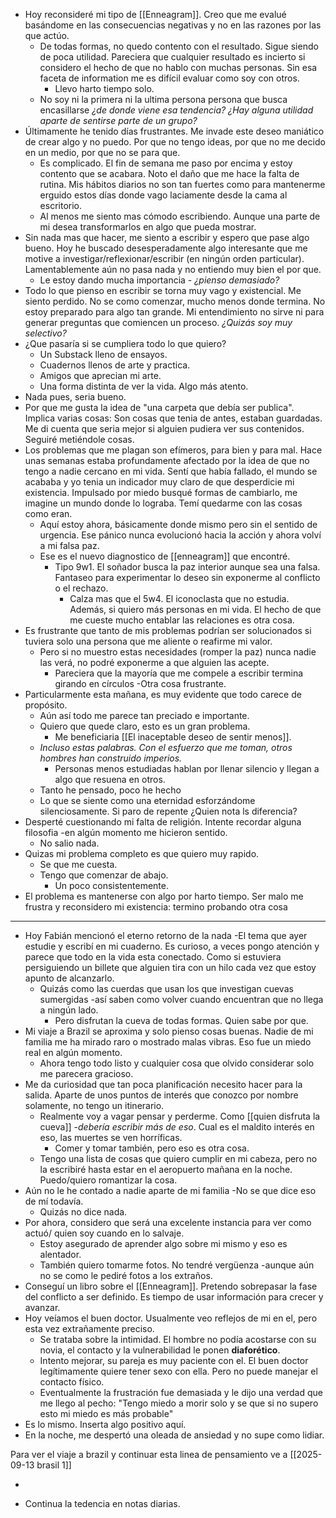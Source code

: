 - Hoy reconsideré mi tipo de [[Enneagram]]. Creo que me evalué basándome en las consecuencias negativas y no en las razones por las que actúo.
	- De todas formas, no quedo contento con el resultado. Sigue siendo de poca utilidad. Pareciera que cualquier resultado es incierto si considero el hecho de que no hablo con muchas personas. Sin esa faceta de information me es difícil evaluar como soy con otros. 
		- Llevo harto tiempo solo. 
	- No soy ni la primera ni la ultima persona persona que busca encasillarse *¿de donde viene esa tendencia? ¿Hay alguna utilidad aparte de sentirse parte de un grupo?*
- Últimamente he tenido días frustrantes. Me invade este deseo maniático de crear algo y no puedo.  Por que no tengo ideas, por que no me decido en un medio, por que no se para que. 
	- Es complicado. El fin de semana me paso por encima y estoy contento que se acabara. Noto el daño que me hace la falta de rutina. Mis hábitos diarios no son tan fuertes como para mantenerme erguido estos días donde vago laciamente desde la cama al escritorio. 
	- Al menos me siento mas cómodo escribiendo. Aunque una parte de mi desea transformarlos en algo que pueda mostrar.
- Sin nada mas que hacer, me siento a escribir y espero que pase algo bueno. Hoy he buscado desesperadamente algo interesante que me motive a investigar/reflexionar/escribir (en ningún orden particular). Lamentablemente aún no pasa nada y no entiendo muy bien el por que. 
	- Le estoy dando mucha importancia - *¿pienso demasiado?* 
- Todo lo que pienso en escribir se torna muy vago y existencial. Me siento perdido. No se como comenzar, mucho menos donde termina. No estoy preparado para algo tan grande. Mi entendimiento no sirve ni para generar preguntas que comiencen un proceso. *¿Quizás soy muy selectivo?*
- ¿Que pasaría si se cumpliera todo lo que quiero?
	- Un Substack lleno de ensayos.
	- Cuadernos llenos de arte y practica.
	- Amigos que aprecian mi arte.
	- Una forma distinta de ver la vida. Algo más atento.
- Nada pues, seria bueno. 
- Por que me gusta la idea de "una carpeta que debía ser publica". Implica varias cosas: Son cosas que tenia de antes, estaban guardadas. Me di cuenta que seria mejor si alguien pudiera ver sus contenidos. Seguiré metiéndole cosas.
- Los problemas que me plagan son efímeros, para bien y para mal. Hace unas semanas estaba profundamente afectado por la idea de que no tengo a nadie cercano en mi vida. Sentí que había fallado, el mundo se acababa y yo tenia un indicador muy claro de que desperdicie mi existencia. Impulsado por miedo busqué formas de cambiarlo, me imagine un mundo donde lo lograba. Temí quedarme con las cosas como eran.
	- Aquí estoy ahora, básicamente donde mismo pero sin el sentido de urgencia. Ese pánico nunca evolucionó hacia la acción y ahora volví a mi falsa paz.
	- Ese es el nuevo diagnostico de [[enneagram]] que encontré.
		- Tipo 9w1. El soñador busca la paz interior aunque sea una falsa. Fantaseo para experimentar lo deseo sin exponerme al conflicto o el rechazo. 
			- Calza mas que el 5w4. El iconoclasta que no estudia. Además, si quiero más personas en mi vida. El hecho de que me cueste mucho entablar las relaciones es otra cosa. 
- Es frustrante que tanto de mis problemas podrían ser solucionados si tuviera solo una persona que me aliente o reafirme mi valor.
	- Pero si no muestro estas necesidades (romper la paz) nunca nadie las verá, no podré exponerme a que alguien las acepte.
		- Pareciera que la mayoría que me compele a escribir termina girando en círculos -Otra cosa frustrante. 
- Particularmente esta mañana, es muy evidente que todo carece de propósito. 
	- Aún así todo me parece tan preciado e importante. 
	- Quiero que quede claro, esto es un gran problema. 
		- Me beneficiaria [[El inaceptable deseo de sentir menos]].
	- *Incluso estas palabras. Con el esfuerzo que me toman, otros hombres han construido imperios.*
		- Personas menos estudiadas hablan por llenar silencio y llegan a algo que resuena en otros.
	- Tanto he pensado, poco he hecho
	- Lo que se siente como una eternidad esforzándome silenciosamente. Si paro de repente ¿Quien nota ls diferencia?
- Desperté cuestionando mi falta de religión. Intente recordar alguna filosofia -en algún momento me hicieron sentido.
	- No salio nada.
- Quizas mi problema completo es que quiero muy rapido. 
	- Se que me cuesta. 
	- Tengo que comenzar de abajo. 
		- Un poco consistentemente. 
- El problema es mantenerse con algo por harto tiempo. Ser malo me frustra y reconsidero mi existencia: termino probando otra cosa 
--------------------------------

- Hoy Fabián mencionó el eterno retorno de la nada -El tema que ayer estudie y escribí en mi cuaderno. Es curioso, a veces pongo atención y parece que todo en la vida esta conectado. Como si estuviera persiguiendo un billete que alguien tira con un hilo cada vez que estoy apunto de alcanzarlo. 
	- Quizás como las cuerdas que usan los que investigan cuevas sumergidas -así saben como volver cuando encuentran que no llega a ningún lado. 
		- Pero disfrutan la cueva de todas formas. Quien sabe por que. 
- Mi viaje a Brazil se aproxima y solo pienso cosas buenas. Nadie de mi familia me ha mirado raro o mostrado malas vibras. Eso fue un miedo real en algún momento. 
	- Ahora tengo todo listo y cualquier cosa que olvido considerar solo me parecera gracioso.
- Me da curiosidad que tan poca planificación necesito hacer para la salida. Aparte de unos puntos de interés que conozco por nombre solamente, no tengo un itinerario. 
	- Realmente voy a vagar pensar y perderme. Como [[quien disfruta la cueva]] -*debería escribir más de eso*. Cual es el maldito interés en eso, las muertes se ven horríficas.
		- Comer y tomar también, pero eso es otra cosa. 
	- Tengo una lista de cosas que quiero cumplir en mi cabeza, pero no la escribiré hasta estar en el aeropuerto mañana en la noche. Puedo/quiero romantizar la cosa. 
- Aún no le he contado a nadie aparte de mi familia -No se que dice eso de mí todavía.  
	- Quizás no dice nada. 
- Por ahora, considero que será una excelente instancia para ver como actuó/ quien soy cuando en lo salvaje. 
	- Estoy asegurado de aprender algo sobre mi mismo y eso es alentador. 
	- También quiero tomarme fotos. No tendré vergüenza -aunque aún no se como le pediré fotos a los extraños. 
- Conseguí un libro sobre el [[Enneagram]]. Pretendo sobrepasar la fase del conflicto a ser definido. Es tiempo de usar información para crecer y avanzar. 
- Hoy veíamos el buen doctor. Usualmente veo reflejos de mi en el, pero esta vez extrañamente preciso. 
	- Se trataba sobre la intimidad. El hombre no podía acostarse con su novia, el contacto y la vulnerabilidad le ponen **diaforético**. 
	- Intento mejorar, su pareja es muy paciente con el. El buen doctor legítimamente quiere tener sexo con ella. Pero no puede manejar el contacto físico.
	- Eventualmente la frustración fue demasiada y le dijo una verdad que me llego al pecho: "Tengo miedo a morir solo y se que si no supero esto mi miedo es más probable"
- Es lo mismo. Inserta algo positivo aquí. 
- En la noche, me despertó una oleada de ansiedad y no supe como lidiar.

Para ver el viaje a brazil y continuar esta linea de pensamiento ve a [[2025-09-13 brasil 1]]

- 

- Continua la tedencia en notas diarias.